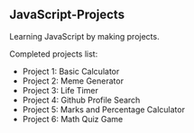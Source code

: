 ## JavaScript-Projects

Learning JavaScript by making projects.

Completed projects list:
- Project 1: Basic Calculator
- Project 2: Meme Generator
- Project 3: Life Timer
- Project 4: Github Profile Search
- Project 5: Marks and Percentage Calculator
- Project 6: Math Quiz Game
